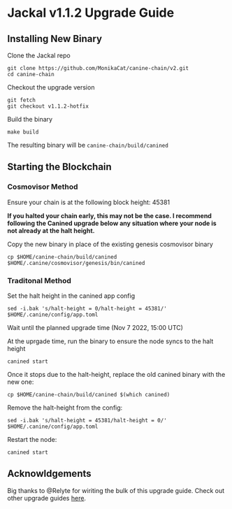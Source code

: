 # Jackal v1.1.2 Upgrade Guide

## Installing New Binary

Clone the Jackal repo

```
git clone https://github.com/MonikaCat/canine-chain/v2.git
cd canine-chain
```
Checkout the upgrade version

```
git fetch
git checkout v1.1.2-hotfix
```

Build the binary

```
make build
```

The resulting binary will be `canine-chain/build/canined`

## Starting the Blockchain

### Cosmovisor Method

Ensure your chain is at the following block height: 45381

**If you halted your chain early, this may not be the case. I recommend following the Canined upgrade below any situation where your node is not already at the halt height.**

Copy the new binary in place of the existing genesis cosmovisor binary

```
cp $HOME/canine-chain/build/canined $HOME/.canine/cosmovisor/genesis/bin/canined
```

### Traditonal Method
Set the halt height in the canined app config
```
sed -i.bak 's/halt-height = 0/halt-height = 45381/' $HOME/.canine/config/app.toml
```

Wait until the planned upgrade time (Nov 7 2022, 15:00 UTC)

At the uprgade time, run the binary to ensure the node syncs to the halt height

```
canined start
```

Once it stops due to the halt-height, replace the old canined binary with the new one:

```
cp $HOME/canine-chain/build/canined $(which canined)
```

Remove the halt-height from the config:

```
sed -i.bak 's/halt-height = 45381/halt-height = 0/' $HOME/.canine/config/app.toml
```

Restart the node:

```
canined start
```

## Acknowldgements
Big thanks to @Relyte for wiriting the bulk of this upgrade guide. Check out other upgrade guides [here](https://github.com/Crypto-Chemistry/upgrade-guides/blob/main/mainnets/jackal/v1.1.2.md).